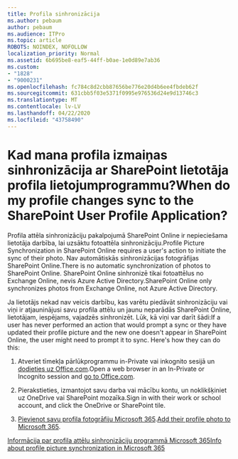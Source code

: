 ```yaml
---
title: Profila sinhronizācija
ms.author: pebaum
author: pebaum
ms.audience: ITPro
ms.topic: article
ROBOTS: NOINDEX, NOFOLLOW
localization_priority: Normal
ms.assetid: 6b695be8-eaf5-44ff-b0ae-1e0d89e7ab36
ms.custom:
- "1828"
- "9000231"
ms.openlocfilehash: fc784c8d2cbb87656be776e20d4b6ee4fbdeb62f
ms.sourcegitcommit: 631cbb5f03e5371f0995e976536d24e9d13746c3
ms.translationtype: MT
ms.contentlocale: lv-LV
ms.lasthandoff: 04/22/2020
ms.locfileid: "43758490"
---
```

# <a name="when-do-my-profile-changes-sync-to-the-sharepoint-user-profile-application"></a><span data-ttu-id="426ed-102">Kad mana profila izmaiņas sinhronizācija ar SharePoint lietotāja profila lietojumprogrammu?</span><span class="sxs-lookup"><span data-stu-id="426ed-102">When do my profile changes sync to the SharePoint User Profile Application?</span></span>

<span data-ttu-id="426ed-103">Profila attēla sinhronizāciju pakalpojumā SharePoint Online ir nepieciešama lietotāja darbība, lai uzsāktu fotoattēla sinhronizāciju.</span><span class="sxs-lookup"><span data-stu-id="426ed-103">Profile Picture Synchronization in SharePoint Online requires a user's action to initiate the sync of their photo.</span></span> <span data-ttu-id="426ed-104">Nav automātiskās sinhronizācijas fotogrāfijas SharePoint Online.</span><span class="sxs-lookup"><span data-stu-id="426ed-104">There is no automatic synchronization of photos to SharePoint Online.</span></span> <span data-ttu-id="426ed-105">SharePoint Online sinhronizē tikai fotoattēlus no Exchange Online, nevis Azure Active Directory.</span><span class="sxs-lookup"><span data-stu-id="426ed-105">SharePoint Online only synchronizes photos from Exchange Online, not Azure Active Directory.</span></span>

<span data-ttu-id="426ed-106">Ja lietotājs nekad nav veicis darbību, kas varētu piedāvāt sinhronizāciju vai viņi ir atjauninājusi savu profila attēlu un jaunu neparādās SharePoint Online, lietotājam, iespējams, vajadzēs sinhronizēt. Lūk, kā viņi var darīt šādi:</span><span class="sxs-lookup"><span data-stu-id="426ed-106">If a user has never performed an action that would prompt a sync or they have updated their profile picture and the new one doesn't appear in SharePoint Online, the user might need to prompt it to sync. Here's how they can do this:</span></span>

1. <span data-ttu-id="426ed-107">Atveriet tīmekļa pārlūkprogrammu in-Private vai inkognito sesijā un [dodieties uz Office.com](https://www.office.com/).</span><span class="sxs-lookup"><span data-stu-id="426ed-107">Open a web browser in an In-Private or Incognito session and [go to Office.com](https://www.office.com/).</span></span>

2. <span data-ttu-id="426ed-108">Pierakstieties, izmantojot savu darba vai mācību kontu, un noklikšķiniet uz OneDrive vai SharePoint mozaīka.</span><span class="sxs-lookup"><span data-stu-id="426ed-108">Sign in with their work or school account, and click the OneDrive or SharePoint tile.</span></span>

3. <span data-ttu-id="426ed-109">[Pievienot savu profila fotogrāfiju Microsoft 365](https://support.office.com/article/Add-your-profile-photo-to-Office-365-2eaf93fd-b3f1-43b9-9cdc-bdcd548435b7).</span><span class="sxs-lookup"><span data-stu-id="426ed-109">[Add their profile photo to Microsoft 365](https://support.office.com/article/Add-your-profile-photo-to-Office-365-2eaf93fd-b3f1-43b9-9cdc-bdcd548435b7).</span></span>

[<span data-ttu-id="426ed-110">Informācija par profila attēlu sinhronizāciju programmā Microsoft 365</span><span class="sxs-lookup"><span data-stu-id="426ed-110">Info about profile picture synchronization in Microsoft 365</span></span>](https://support.office.com/article/Information-about-user-profile-synchronization-in-SharePoint-Online-177eb196-5887-43c9-84c3-b98a43d35129)

